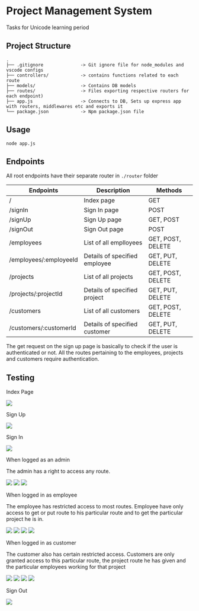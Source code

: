 # Project Management System
Tasks for Unicode learning period

## Project Structure

```
.
├── .gitignore              -> Git ignore file for node_modules and vscode configs
├── controllers/            -> contains functions related to each route
├── models/                 -> Contains DB models
├── routes/                 -> Files exporting respective routers for each endpoint)
├── app.js                  -> Connects to DB, Sets up express app with routers, middlewares etc and exports it
└── package.json            -> Npm package.json file
```
## Usage
```
node app.js
```
## Endpoints
All root endpoints have their separate router in `./router` folder

|Endpoints              |Description                                                                    |Methods               |
|-----------------------|-------------------------------------------------------------------------------|----------------------|
|/                      |Index page                                                                     |GET                   |
|/signIn                |Sign In page                                                                   |POST                  |
|/signUp                |Sign Up page                                                                   |GET, POST             |
|/signOut               |Sign Out page                                                                  |POST                  |
|/employees             |List of all emplloyees                                                         |GET, POST, DELETE     |
|/employees/:employeeId |Details of specified employee                                                  |GET, PUT, DELETE      |
|/projects              |List of all projects                                                           |GET, POST, DELETE     |
|/projects/:projectId   |Details of specified project                                                   |GET, PUT, DELETE      |
|/customers             |List of all customers                                                          |GET, POST, DELETE     |
|/customers/:customerId |Details of specified customer                                                  |GET, PUT, DELETE      |

The get request on the sign up page is basically to check if the user is authenticated or not. All the routes pertaining to the employees, projects and customers require authentication.

## Testing

Index Page

<img src="screenshot/index.jpg">

Sign Up

<img src="screenshot/signup.jpg">

Sign In

<img src="screenshot/signin.jpg">

When logged as an admin

The admin has a right to access any route.

<img src="screenshot/admin1.jpg">

<img src="screenshot/admin2.jpg">

<img src="screenshot/admin3.jpg">

When logged in as employee

The employee has restricted access to most routes. Employee have only access to get or put route to his particular route and to get the particular project he is in.


<img src="screenshot/emp1.jpg">

<img src="screenshot/emp2.jpg">

<img src="screenshot/emp3.jpg">

<img src="screenshot/emp4.jpg">

When logged in as customer

The customer also has certain restricted access. Customers are only granted access to this particular route, the project route he has given and the particular employees working for that project

<img src="screenshot/cust1.jpg">

<img src="screenshot/cust2.jpg">

<img src="screenshot/cust3.jpg">

<img src="screenshot/cust4.jpg">

Sign Out

<img src="screenshot/signout.jpg">
